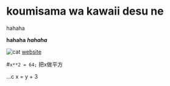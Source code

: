 # koumisama wa kawaii desu ne

hahaha

**hahaha**
***hahaha***

![cat](https://icatcare.org/app/uploads/2018/07/Thinking-of-getting-a-cat.png)
[website](https://www.google.com/url?sa=i&source=images&cd=&ved=2ahUKEwilx7bZoMnlAhXGw4sBHRLyAosQjRx6BAgBEAQ&url=https%3A%2F%2Ficatcare.org%2Fadvice%2Fthinking-of-getting-a-cat%2F&psig=AOvVaw0nwjM-Zlp87X8UYNzKm0No&ust=1572706041127022)

#`x**2 = 64;` 把x做平方

...c
x = y + 3